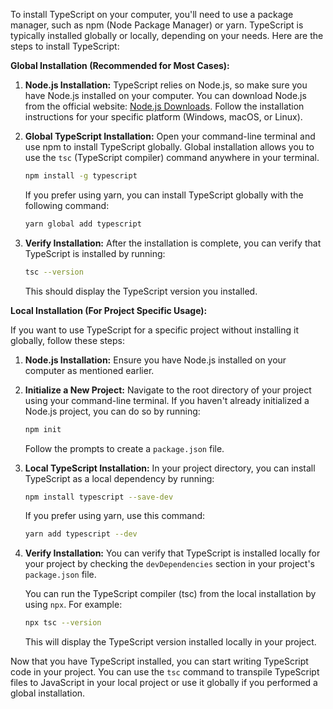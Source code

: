 To install TypeScript on your computer, you'll need to use a package manager, such as npm (Node Package Manager) or yarn. TypeScript is typically installed globally or locally, depending on your needs. Here are the steps to install TypeScript:

**Global Installation (Recommended for Most Cases):**

1. **Node.js Installation:** TypeScript relies on Node.js, so make sure you have Node.js installed on your computer. You can download Node.js from the official website: [Node.js Downloads](https://nodejs.org/en/download/). Follow the installation instructions for your specific platform (Windows, macOS, or Linux).

2. **Global TypeScript Installation:** Open your command-line terminal and use npm to install TypeScript globally. Global installation allows you to use the `tsc` (TypeScript compiler) command anywhere in your terminal.

   ```bash
   npm install -g typescript
   ```

   If you prefer using yarn, you can install TypeScript globally with the following command:

   ```bash
   yarn global add typescript
   ```

3. **Verify Installation:** After the installation is complete, you can verify that TypeScript is installed by running:

   ```bash
   tsc --version
   ```

   This should display the TypeScript version you installed.

**Local Installation (For Project Specific Usage):**

If you want to use TypeScript for a specific project without installing it globally, follow these steps:

1. **Node.js Installation:** Ensure you have Node.js installed on your computer as mentioned earlier.

2. **Initialize a New Project:** Navigate to the root directory of your project using your command-line terminal. If you haven't already initialized a Node.js project, you can do so by running:

   ```bash
   npm init
   ```

   Follow the prompts to create a `package.json` file.

3. **Local TypeScript Installation:** In your project directory, you can install TypeScript as a local dependency by running:

   ```bash
   npm install typescript --save-dev
   ```

   If you prefer using yarn, use this command:

   ```bash
   yarn add typescript --dev
   ```

4. **Verify Installation:** You can verify that TypeScript is installed locally for your project by checking the `devDependencies` section in your project's `package.json` file.

   You can run the TypeScript compiler (tsc) from the local installation by using `npx`. For example:

   ```bash
   npx tsc --version
   ```

   This will display the TypeScript version installed locally in your project.

Now that you have TypeScript installed, you can start writing TypeScript code in your project. You can use the `tsc` command to transpile TypeScript files to JavaScript in your local project or use it globally if you performed a global installation.
